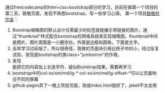 通过freecodecamp的html+css+bootstrap部分的学习，目前在做第一个项目的第二天，致敬页面，发现不熟悉bootstrap，写一些学习心得。
第一个项目<a href="https://akayi07.github.io/TributePage1/" target="_blank">致敬托尔金</a>：
<ol>
<li>Boostrap缩略图的默认设计仅需最少的标签就能展示带链接的图片，通过“thumbnail”样式配合bootstrap的网格系统来实现缩略图，thumbnail中间是图片，图片周围是一小圈空白，外面是边框和圆角，下面是文字。</li>
<li>去年学习过前端了，所以很奇怪，我做的页面块引用比例子中的小，经过反复试验，发现是bootstrap的类class="jumbotron"的作用。</li>
<li>发现<footer></footer>能把它的内容加上长连字符，疑似Bootstrap效果，需要再学习</li>
<li>bootstrap中的col-xs/sm/md/lg-* col-xs/sm/md/lg-offset-*可以让页面响应不同的屏幕</li>
<li>github pages弄了一晚上项目页面，改成index.html就好了，jekell不太会用</li>
</ol>


